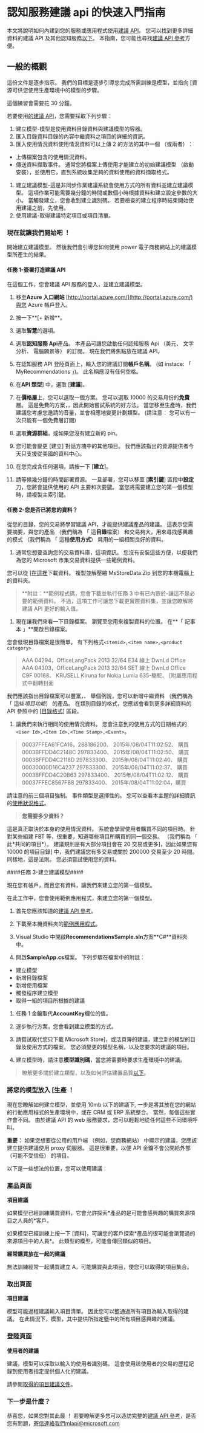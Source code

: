 <properties
    pageTitle="快速入門指南︰ 電腦學習建議 API |Microsoft Azure"
    description="Azure 電腦學習建議-快速入門指南"
    services="cognitive-services"
    documentationCenter=""
    authors="luiscabrer"
    manager="jhubbard"
    editor="cgronlun"/>

<tags
    ms.service="cognitive-services"
    ms.workload="data-services"
    ms.tgt_pltfrm="na"
    ms.devlang="na"
    ms.topic="article"
    ms.date="08/22/2016"
    ms.author="luisca"/>

# <a name="quick-start-guide-for-the-cognitive-services-recommendations-api"></a>認知服務建議 api 的快速入門指南

本文將說明如何內建到您的服務或應用程式使用[建議 API](http://go.microsoft.com/fwlink/?LinkId=759710)。
您可以找到更多詳細資料的建議 API 及其他認知服務[以下](http://go.microsoft.com/fwlink/?LinkId=759709)。 本指南，您可能也尋找[建議 API 參考](http://go.microsoft.com/fwlink/?LinkId=759348)方便。


<a name="Overview"></a>
## <a name="general-overview"></a>一般的概觀

這份文件是逐步指示。 我們的目標是逐步引導您完成所需訓練是模型，並指向 [資源可供您使用生產環境中的模型的步驟。

這個練習會需要花 30 分鐘。

若要使用[的建議 API](http://go.microsoft.com/fwlink/?LinkId=759710)，您需要採取下列步驟︰

1. 建立模型-模型是使用資料目錄資料與建議模型的容器。
1. 匯入目錄資料目錄的內容中繼資料之項目的詳細的資訊。
1. 匯入使用情況資料使用情況資料可以上傳 2 的方法的其中一個 （或兩者）︰
  -  上傳檔案包含的使用情況資料。
  -  傳送資料擷取事件。
  通常您將檔案上傳使用才能建立的初始建議模型 （啟動安裝），並使用它，直到系統收集足夠的資料使用的資料擷取格式。
1. 建立建議模型-這是非同步作業建議系統會使用方式的所有資料並建立建議模型。 這項作業可能需要幾分鐘的時間或數個小時根據資料和建立設定參數的大小。 當觸發建立，您會收到建立識別碼。 若要檢查的建立程序時結束開始使用建議之前，先使用。
1. 使用建議-取得建議特定項目或項目清單。

<a name="GetStarted"></a>
### <a name="lets-get-started"></a>現在就讓我們開始吧 ！

開始建立建議模型。 然後我們會引導您如何使用 power 電子商務網站上的建議模型所產生的結果。

<a name="Ex1Task1"></a>
#### <a name="task-1---signing-up-for-the-recommendations-api"></a>任務 1-簽署打造建議 API ####

在這個工作，您會建議 API 服務的登入，並建立建議模型。

1. 移至**Azure 入口網站** [http://portal.azure.com/](http://portal.azure.com/)與您 Azure 帳戶登入。

1.  按一下**[+ 新增**。

1. 選取**智慧**的選項。

1. 選取**認知服務 Api**產品。
本產品可讓您啟動任何認知服務 Api （美元、 文字分析、 電腦願景等） 的訂閱。 現在我們將焦點放在建議 API。

1. 在認知服務 API 登陸頁面上，輸入您的建議訂閱**帳戶名稱**。 (如 instace: 「 MyRecommendations 」)。 此名稱應沒有任何空格。

1. 在**API 類型**] 中，選取 [**建議**]。

1. 在**價格層**上，您可以選取一個方案。 您可以選取 10000 的交易月份的**免費**層。 這是免費的方案，，因此開始嘗試系統的好方法。 當您移至生產時，我們建議您考慮您邀請的音量，並會相應地變更計劃類型。 (請注意︰ 您可以有一次只能有一個免費層訂閱)

1. 選取**資源群組**，或如果您沒有建立新的 pin。

1. 您可能會變更 [建立] 對話方塊中的其他項目。 我們應該指出的資源提供者今天只支援從美國的資料中心。

1. 在您完成含任何選項，請按一下 [**建立**]。

1. 請等候幾分鐘的時間部署資源。
一旦部署，您可以移至 [**索引鍵**] 區段中**設定**刀，您將會提供使用的 API 主要和次要鍵。  當您將需要建立您的第一個模型時，請複製主索引鍵。

<a name="Ex1Task2"></a>
#### <a name="task-2---did-you-bring-your-data"></a>任務 2-您是否已將您的資料？ ####

從您的目錄，您的交易將學習建議 API，才能提供建議產品的建議。 這表示您需要摘要，與您的產品 （我們稱為 「 這**目錄**檔案） 和交易夠大，用來尋找感興趣的模式 （我們稱為 「 這種**使用方式**） 耗用的一組相關良好的資料。

1. 通常您想要查詢您的交易資料庫，這項資訊。
您沒有安裝這些方便，以便我們為您的 Microsoft 市集交易資料提供一些範例資料。

 您可以從 [[在這裡](http://aka.ms/RecoSampleData)下載資料。 複製並解壓縮 MsStoreData.Zip 到您的本機電腦上的資料夾。

 > **附註︰**範例程式碼，您會下載並執行任務 3 中有已內嵌於-讓這不是必要的範例資料。  不過，這項工作可讓您下載更實際資料集，並讓您瞭解將建議 API 更好的輸入值。

1.  現在讓我們來看一下目錄檔案。 瀏覽至您用來複製資料的位置。
 在**「 記事本 」**開啟目錄檔案。

 您會發現目錄檔案是很簡單。 有下列格式`<itemid>,<item name>,<product category>`

 >  AAA 04294，OfficeLangPack 2013 32/64 E34 線上 DwnLd Office <br>
 > AAA 04303，OfficeLangPack 2013 32/64 SET 線上 DwnLd Office  <br>
 > C9F 00168、 KRUSELL Kiruna for Nokia Lumia 635-駱駝、 [附屬應用程式中翻轉封面

 我們應該指出目錄檔案可以豐富，、 舉個例說，您可以新增中繼資料 （我們稱為 「 這些*項目功能*） 的產品。 在類別目錄的格式，您應該會看到更多詳細資料的 API 參照中的 [[目錄格式](http://go.microsoft.com/fwlink/?LinkID=760716)] 區段。

1. 讓我們來執行相同的使用情況資料。 您會注意到的使用方式的日期格式的`<User Id>,<Item Id>,<Time Stamp>,<Event>`。

  > 00037FFEA61FCA16，288186200、 2015年/08/04T11:02:52、 購買 0003BFFDD4C2148C 297833400、 2015年/08/04T11:02:50、 購買 0003BFFDD4C2118D 297833300、 2015年/08/04T11:02:40、 購買 00030000D16C4237 297833300、 2015年/08/04T11:02:37、 購買 0003BFFDD4C20B63 297833400、 2015年/08/04T11:02:12、 購買 00037FFEC8567FB8 297833400、 2015年/08/04T11:02:04，購買

請注意的前三個項目強制。 事件類型是選擇性的。 您可以查看本主題的詳細資訊的[使用狀況格式](http://go.microsoft.com/fwlink/?LinkID=760712)。

 > **您需要多少資料？**
 <p>
這是真正取決於本身的使用情況資料。 系統會學習使用者購買不同的項目時。 針對某些組建 FBT 等，很重要，知道哪些項目所購買的同一個交易。 （我們稱為 「 此*共同的項目*）。 建議規則是有大部分項目會在 20 交易或更多]，因此如果您有 10000 的項目目錄] 中，我們建議您有多交易或關於 200000 交易至少 20 時間。
同樣地，這是法則。 您必須嘗試使用您的資料。
</p>

<a name="Ex1Task3"></a>
####任務 3-建立建議模型####

現在您有帳戶，而且您有資料，讓我們來建立您的第一個模型。

在此工作中，您會使用範例應用程式，來建立您的第一個模型。

1. 首先您應該知道的[建議 API 參考](http://go.microsoft.com/fwlink/?LinkId=759348)。

1. 下載至本機資料夾的[範例應用程式](http://go.microsoft.com/fwlink/?LinkID=759344)。

1. Visual Studio 中開啟**RecommendationsSample.sln**方案**C#**資料夾中。

1. 開啟**SampleApp.cs**檔案。 下列步驟在檔案中的附註︰
 + 建立模型
 + 新增目錄檔案
 + 新增使用檔案
 + 觸發程序建立模型
 + 取得一組的項目所根據的建議
<p></p>

1. 任務 1 金鑰取代**AccountKey**欄位的值。

1. 逐步執行方案，您會看到建立模型的方式。

1. 請嘗試取代您只下載 Microsoft Store]，或活頁簿的建議，建立新的模型的目錄及使用方式的檔案。 您必須變更的模型名稱，以及您要求的建議的項目。

1. 建立模型時，請注意**模型識別碼**，當您將需要時要求生產環境中的建議。

>  瞭解更多關於建立類型，以及如何評估建置品質[以下](cognitive-services-recommendations-buildtypes.md)。

<a name="Ex1Task4"></a>
### <a name="putting-your-model-in-production"></a>將您的模型放入 [生產 ！ ###

現在您瞭解如何建立模型，並使用 10mb 以下的建議下, 一步是將其放在您的網站的行動應用程式的生產環境中，或在 CRM 或 ERP 系統整合。
當然，每個這些實作會不同。 由於建議 API 的 web 服務要求，您可以輕鬆地從任何這些不同環境呼叫。

**重要︰** 如果您想要從公用的用戶端 （例如，您商務網站） 中顯示的建議，您應該建立提供建議使用 proxy 伺服器。 這是很重要，以便 API 金鑰不會公開給外部 （可能不受信任） 的項目。

以下是一些想法的位置，您可以使用建議︰

### <a name="product-page"></a>產品頁面

**項目建議**
<p>如果模型已經訓練購買資料，它會允許探索*產品的是可能會感興趣的購買來源項目之人員的*客戶。</p>
<p>如果模型已經訓練上按一下 [資料]，可讓您的客戶探索*產品的很可能會瀏覽過的來源項目中的人員*。 此類型的模型，可能會傳回類似的項目。</p>

**經常購買放在一起的建議**
<p>無法訓練經常一起購買建立 A，可能購買與此項目，使您可以取得的項目集合。</p>

### <a name="check-out-page"></a>取出頁面

**項目建議**
<p>模型可能過程建議輸入項目清單。 因此您可以籃通過所有項目為輸入取得的建議。
在此情況下，模型，其中提供所指定籃中的所有項目感興趣的建議。
</p>

### <a name="landing-page"></a>登陸頁面

**使用者的建議**
<p>
建議，模型可以採取以輸入的使用者識別碼。  這會使用該使用者的交易的歷程記錄到使用者指定提供個人化的建議。
</p>

請參閱[取得的項目建議文件](http://go.microsoft.com/fwlink/?LinkID=760719)。

<a name="Ex1Task6"></a>
### <a name="whats-next"></a>下一步是什麼？
恭喜您，如果您對其此最 ！ 若要瞭解更多您可以造訪完整的[建議 API 參考](http://go.microsoft.com/fwlink/?LinkId=759348)，是否您有問題，寄信連絡我們mlapi@microsoft.com
